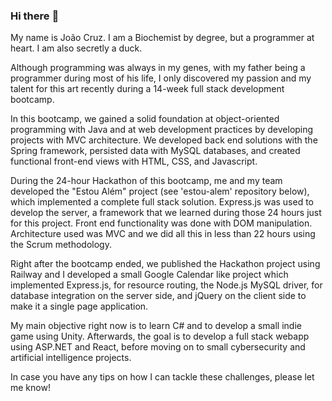 ### Hi there :duck:

My name is João Cruz. I am a Biochemist by degree, but a programmer at heart. I am also secretly a duck.

Although programming was always in my genes, with my father being a programmer during most of his life, I only discovered my passion and my talent for this art recently during a 14-week full stack development bootcamp.

In this bootcamp, we gained a solid foundation at object-oriented programming with Java and at web development practices by developing projects with MVC architecture. We developed back end solutions with the Spring framework, persisted data with MySQL databases, and created functional front-end views with HTML, CSS, and Javascript.

During the 24-hour Hackathon of this bootcamp, me and my team developed the "Estou Além" project (see 'estou-alem' repository below), which implemented a complete full stack solution. Express.js was used to develop the server, a framework that we learned during those 24 hours just for this project. Front end functionality was done with DOM manipulation. Architecture used was MVC and we did all this in less than 22 hours using the Scrum methodology.

Right after the bootcamp ended, we published the Hackathon project using Railway and I developed a small Google Calendar like project which implemented Express.js, for resource routing, the Node.js MySQL driver, for database integration on the server side, and jQuery on the client side to make it a single page application.

My main objective right now is to learn C# and to develop a small indie game using Unity. Afterwards, the goal is to develop a full stack webapp using ASP.NET and React, before moving on to small cybersecurity and artificial intelligence projects.

In case you have any tips on how I can tackle these challenges, please let me know!

<!--
**jmos-cruz/jmos-cruz** is a ✨ _special_ ✨ repository because its `README.md` (this file) appears on your GitHub profile.

Here are some ideas to get you started:

- 🔭 I’m currently working on ...
- 🌱 I’m currently learning ...
- 👯 I’m looking to collaborate on ...
- 🤔 I’m looking for help with ...
- 💬 Ask me about ...
- 📫 How to reach me: ...
- 😄 Pronouns: ...
- ⚡ Fun fact: ...
-->
